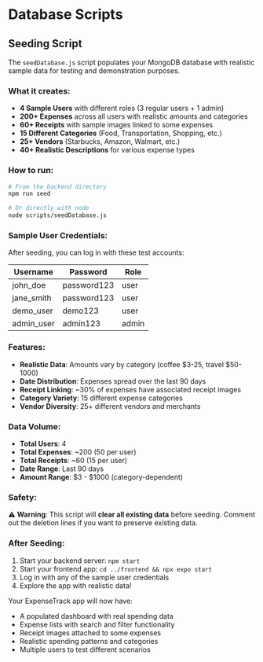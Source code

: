 # Database Scripts

## Seeding Script

The `seedDatabase.js` script populates your MongoDB database with realistic sample data for testing and demonstration purposes.

### What it creates:

- **4 Sample Users** with different roles (3 regular users + 1 admin)
- **200+ Expenses** across all users with realistic amounts and categories
- **60+ Receipts** with sample images linked to some expenses
- **15 Different Categories** (Food, Transportation, Shopping, etc.)
- **25+ Vendors** (Starbucks, Amazon, Walmart, etc.)
- **40+ Realistic Descriptions** for various expense types

### How to run:

```bash
# From the backend directory
npm run seed

# Or directly with node
node scripts/seedDatabase.js
```

### Sample User Credentials:

After seeding, you can log in with these test accounts:

| Username | Password | Role |
|----------|----------|------|
| john_doe | password123 | user |
| jane_smith | password123 | user |
| demo_user | demo123 | user |
| admin_user | admin123 | admin |

### Features:

- **Realistic Data**: Amounts vary by category (coffee $3-25, travel $50-1000)
- **Date Distribution**: Expenses spread over the last 90 days
- **Receipt Linking**: ~30% of expenses have associated receipt images
- **Category Variety**: 15 different expense categories
- **Vendor Diversity**: 25+ different vendors and merchants

### Data Volume:

- **Total Users**: 4
- **Total Expenses**: ~200 (50 per user)
- **Total Receipts**: ~60 (15 per user)
- **Date Range**: Last 90 days
- **Amount Range**: $3 - $1000 (category-dependent)

### Safety:

⚠️ **Warning**: This script will **clear all existing data** before seeding. Comment out the deletion lines if you want to preserve existing data.

### After Seeding:

1. Start your backend server: `npm start`
2. Start your frontend app: `cd ../frontend && npx expo start`
3. Log in with any of the sample user credentials
4. Explore the app with realistic data!

Your ExpenseTrack app will now have:
- A populated dashboard with real spending data
- Expense lists with search and filter functionality
- Receipt images attached to some expenses
- Realistic spending patterns and categories
- Multiple users to test different scenarios 
